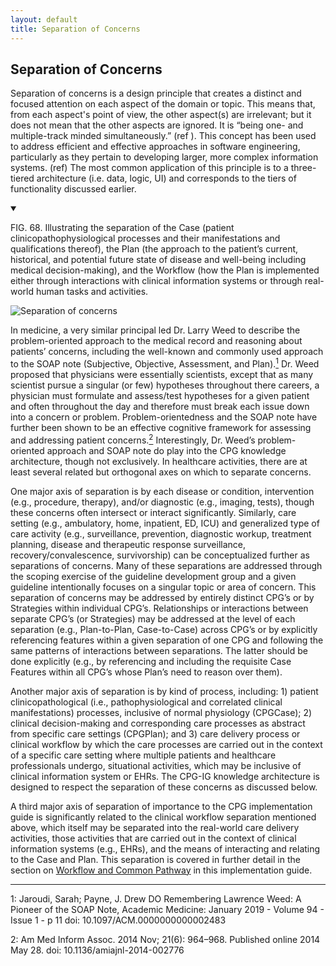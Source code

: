 ```yaml
---
layout: default
title: Separation of Concerns
---
```


## Separation of Concerns

Separation of concerns is a design principle that creates a distinct and focused attention on each aspect of the domain or topic. This means that, from each aspect's point of view, the other aspect(s) are irrelevant; but it does not mean that the other aspects are ignored. It is “being one- and multiple-track minded simultaneously.”  (ref <!-- Dijkstra, Edsger W (1982). "On the role of scientific thought". Selected writings on Computing: A Personal Perspective. New York, NY, USA: Springer-Verlag. pp. 60–66. ISBN 0-387-90652-5.; Gossman, William; Lew, Valerie; Ghassemzadeh, Sassan (2019), "SOAP Notes", StatPearls, StatPearls Publishing, PMID 29489268 !--> ).  This concept has been used to address efficient and effective approaches in software engineering, particularly as they pertain to developing larger, more complex information systems. (ref)  The most common application of this principle is to a three-tiered architecture (i.e. data, logic, UI) and corresponds to the tiers of functionality discussed earlier.

<details open>

<summary>

FIG. 68. Illustrating the separation of the Case (patient clinicopathophysiological processes and their manifestations and qualifications thereof), the Plan (the approach to the patient’s current, historical, and potential future state of disease and well-being including medical decision-making), and the Workflow (how the Plan is implemented either through interactions with clinical information systems or through real-world human tasks and activities.

</summary>

<img src="assets/images/CPG-12-01.png.png" alt="Separation of concerns" class="img-responsive img-rounded center-block"/>

</details>


In medicine, a very similar principal led Dr. Larry Weed to describe the problem-oriented approach to the medical record and reasoning about patients’ concerns, including the well-known and commonly used approach to the SOAP note (Subjective, Objective, Assessment, and Plan).[<sup>1</sup>](#1) Dr. Weed proposed that physicians were essentially scientists, except that as many scientist pursue a singular (or few) hypotheses throughout there careers, a physician must formulate and assess/test hypotheses for a given patient and often throughout the day and therefore must break each issue down into a concern or problem.  Problem-orientedness and the SOAP note have further been shown to be an effective cognitive framework for assessing and addressing patient concerns.[<sup>2</sup>](#2)  Interestingly, Dr. Weed’s problem-oriented approach and SOAP note do play into the CPG knowledge architecture, though not exclusively.  In healthcare activities, there are at least several related but orthogonal axes on which to separate concerns.

One major axis of separation is by each disease or condition, intervention (e.g., procedure, therapy), and/or diagnostic (e.g., imaging, tests), though these concerns often intersect or interact significantly. Similarly, care setting (e.g., ambulatory, home, inpatient, ED, ICU) and generalized type of care activity (e.g., surveillance, prevention, diagnostic workup, treatment planning, disease and therapeutic response surveillance, recovery/convalescence, survivorship) can be conceptualized further as  separations of concerns.  Many of these separations are addressed through the scoping exercise of the guideline development group and a given guideline intentionally focuses on a singular topic or area of concern. This separation of concerns may be addressed by entirely distinct CPG’s or by Strategies within individual CPG’s.  Relationships or interactions between separate CPG’s (or Strategies) may be addressed at the level of each separation (e.g., Plan-to-Plan, Case-to-Case) across CPG’s or by explicitly referencing features within a given separation of one CPG and following the same patterns of interactions between separations.  The latter should be done explicitly (e.g., by referencing and including the requisite Case Features within all CPG’s whose Plan’s need to reason over them).

Another major axis of separation is by kind of process, including: 1) patient clinicopathological (i.e., pathophysiological and correlated clinical manifestations) processes, inclusive of normal physiology (CPGCase); 2) clinical decision-making and corresponding care processes as abstract from specific care settings (CPGPlan); and 3) care delivery process or clinical workflow by which the care processes are carried out in the context of a specific care setting where multiple patients and healthcare professionals undergo, situational activities, which may be inclusive of clinical information system or EHRs.  The CPG-IG knowledge architecture is designed to respect the separation of these concerns as discussed below.

A third major axis of separation of importance to the CPG implementation guide is significantly related to the clinical workflow separation mentioned above, which itself may be separated into the real-world care delivery activities, those activities that are carried out in the context of clinical information systems (e.g., EHRs), and the means of interacting and relating to the Case and Plan.  This separation is covered in further detail in the section on [Workflow and Common Pathway](documentation-approach-12-06-cpg-common-pathway.html) <!-- Link to 12.06 !--> in this implementation guide.

---
<a id="1">1</a>: Jaroudi, Sarah; Payne, J. Drew DO Remembering Lawrence Weed: A Pioneer of the SOAP Note, Academic Medicine: January 2019 - Volume 94 - Issue 1 - p 11 doi: 10.1097/ACM.0000000000002483

<a id="2">2</a>: Am Med Inform Assoc. 2014 Nov; 21(6): 964–968. Published online 2014 May 28. doi: 10.1136/amiajnl-2014-002776
